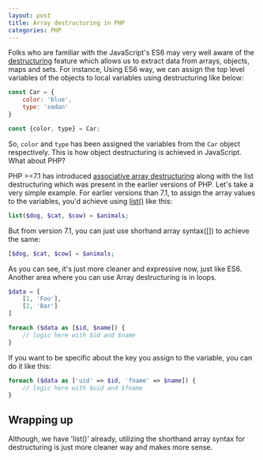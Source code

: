 ```yaml
---
layout: post
title: Array destructuring in PHP
categories: PHP
---
```


Folks who are familiar with the JavaScript's ES6 may very well aware of the [destructuring](https://developer.mozilla.org/en-US/docs/Web/JavaScript/Reference/Operators/Destructuring_assignment) feature which allows us to extract data from arrays, objects, maps and sets. For instance, Using ES6 way, we can assign the top level variables of the objects to local variables using destructuring like below:

```js
const Car = {
    color: 'blue',
    type: 'sedan'
}

const {color, type} = Car;
```

So, `color` and `type` has been assigned the variables from the `Car` object respectively. This is how object destructuring is achieved in JavaScript. What about PHP? 

PHP >=7.1 has introduced [associative array destructuring](http://php.net/manual/en/migration71.new-features.php#migration71.new-features.symmetric-array-destructuring) along with the list destructuring which was present in the earlier versions of PHP. Let's take a very simple example. For earlier versions than 7.1, to assign the array values to the variables, you'd achieve using [list()](http://php.net/manual/en/function.list.php) like this:

```php
list($dog, $cat, $cow) = $animals;
```

But from version 7.1, you can just use shorhand array syntax([]) to achieve the same:

```php
[$dog, $cat, $cow] = $animals;
```

As you can see, it's just more cleaner and expressive now, just like ES6. Another area where you can use Array destructuring is in loops.

```php
$data = [
    [1, 'Foo'],
    [2, 'Bar']
]

foreach ($data as [$id, $name]) {
    // logic here with $id and $name
}
```

If you want to be specific about the key you assign to the variable, you can do it like this:

```php
foreach ($data as ['uid' => $id, 'fname' => $name]) {
    // logic here with $uid and $fname
}
```

## Wrapping up

Although, we have 'list()' already, utilizing the shorthand array syntax for destructuring is just more cleaner way and makes more sense.
